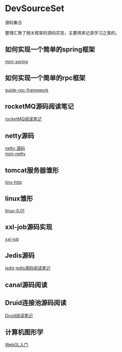 # DevSourceSet
源码集合

整理汇聚了相关框架的源码实现，主要用来记录学习之类的。

## 如何实现一个简单的spring框架
[mini-spring](https://github.com/DerekYRC/mini-spring)

## 如何实现一个简单的rpc框架
[guide-rpc-framework](https://github.com/Snailclimb/guide-rpc-framework)

## rocketMQ源码阅读笔记
[rocketMQ阅读笔记](https://gitee.com/sbbug/rocket-mqreading)

## netty源码

[netty 源码](https://github.com/netty/netty)  
[mini-netty](https://github.com/jackfo/mini-netty)

## tomcat服务器雏形
[tiny-http](https://github.com/EZLippi/Tinyhttpd)

## linux雏形
[linux-0.01](https://github.com/zavg/linux-0.01)

## xxl-job源码实现

[xxl-job](https://github.com/xuxueli/xxl-job)

## Jedis源码

[jedis](https://github.com/redis/jedis)
[jedis源码阅读笔记](https://gitee.com/sbbug/jedis)

## canal源码阅读

## Druid连接池源码阅读

[Druid阅读笔记](https://gitee.com/sbbug/druid-reading)

## 计算机图形学
[WebGL入门](https://github.com/TaroRound/webgl-cookbook)

